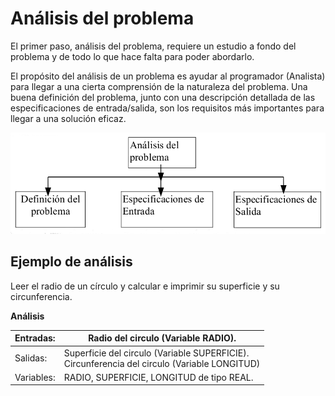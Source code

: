 # Análisis del problema

El primer paso, análisis del problema, requiere un estudio a fondo del problema
y de todo lo que hace falta para poder abordarlo.

El propósito del análisis de un problema es ayudar al programador (Analista) para llegar a una cierta comprensión de la naturaleza del problema. Una buena definición del problema, junto con una descripción detallada de las especificaciones de entrada/salida, son los requisitos más importantes para llegar a una solución eficaz.

![analisis](img/analisis.png)

## Ejemplo de análisis

Leer el radio de un círculo y calcular e imprimir su superficie y su circunferencia.

**Análisis**

| Entradas: | Radio del circulo (Variable RADIO). |
|------------------------------------------------|-----------------------------------------------|
| Salidas:  | Superficie del circulo (Variable SUPERFICIE).<br/>Circunferencia del  circulo (Variable LONGITUD) |
| Variables:  |RADIO, SUPERFICIE, LONGITUD de tipo REAL.|



